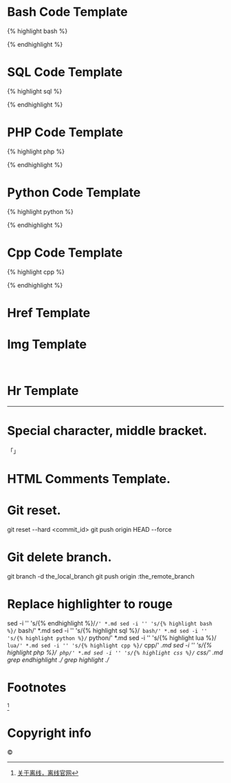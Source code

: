 # Bash Code Template
{% highlight bash %}

{% endhighlight %}

# SQL Code Template
{% highlight sql %}

{% endhighlight %}

# PHP Code Template
{% highlight php %}

{% endhighlight %}

# Python Code Template
{% highlight python %}

{% endhighlight %}

# Cpp Code Template
{% highlight cpp %}

{% endhighlight %}

# Href Template
<a href="" target="_blank"></a>

# Img Template
<img src="" title="" height="16px" width="16px" border="0" alt=""/>

# Hr Template
***

# Special character, middle bracket.
「」

# HTML Comments Template.
<!--  -->

# Git reset.
git reset --hard <commit_id>
git push origin HEAD --force

# Git delete branch.
git branch -d the_local_branch
git push origin :the_remote_branch

# Replace highlighter to rouge
sed -i '' 's/{% endhighlight %}/```/' *.md
sed -i '' 's/{% highlight bash %}/``` bash/' *.md
sed -i '' 's/{% highlight sql %}/``` bash/' *.md
sed -i '' 's/{% highlight python %}/``` python/' *.md
sed -i '' 's/{% highlight lua %}/``` lua/' *.md
sed -i '' 's/{% highlight cpp %}/``` cpp/' *.md
sed -i '' 's/{% highlight php %}/``` php/' *.md
sed -i '' 's/{% highlight css %}/``` css/' *.md
grep endhighlight ./*
grep highlight ./*

# Footnotes
[^1]
[^1]: [关于离线，离线官网](https://the-offline.com/about)

# Copyright info
©

